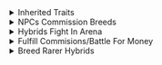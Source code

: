 <details>
    <summary>
        Inherited Traits
    </summary>

- 1 Trait/Slot
    > Traits Conflict
    >> Cointoss
    >>> Rarer Traits Less Likely
    > Slots
    >> Skin\
    >> Tail\
    >> Head\
    >> Legs\
    >> Feet\
    >> Eye
    >>> Amount
    >>> Type
    >>>
    >> Weapon\
    >> Element
    >>> Earth\
    >>> Fire\
    >>> Water\
    >>> Air\
    >>> Lightning\
    >>> Light\
    >>> Dark\
    >>> Toxic
    >>
    >> Emitter
    >>> Breath\
    >>> Tail\
    >>> Teeth\
    >>> Claws
- Traits Define Stats
</details>
<details>
    <summary>
        NPCs Commission Breeds
    </summary>

- Better Hybrids
    - More Money
</details>
<details>
    <summary>
        Hybrids Fight In Arena
    </summary>

- Win Fights To Go Up In Rank
    - Ranks
        - Roman Numerals
    - Higher Rank
        - More Rewards
            - Money
            - Eggs
            - Boosts
            - Discounts
            - Etc.
</details>
<details>
    <summary>
        Fulfill Commisions/Battle For Money
    </summary>

- Buy Eggs With Money
    - Hatch Eggs Into New Animals To Breed
</details>
<details>
    <summary>
        Breed Rarer Hybrids
    </summary>

- Higher Player Tier
    - Tiers
        - I
        - II
        - III
        - IV
        - V
        - VI
    - Rarer Eggs In Shop
        - Rarities
            - Common
            - Uncommon
            - Rare
            - Legendary
            - Mythical
            - Deific
</details>